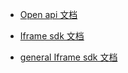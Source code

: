 - [Open api 文档](https://gitlab.com/gizmotech/Doc/wikis/Open-API-%E6%96%87%E6%A1%A3)

- [Iframe sdk 文档](https://gitlab.com/gizmotech/Doc/wikis/iframe-sdk-%E6%96%87%E6%A1%A3)

- [general Iframe sdk 文档](https://gitlab.com/gizmotech/Doc/wikis/iframe-sdk-%E6%96%87%E6%A1%A3)